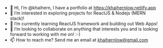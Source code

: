 - 👋 Hi, I’m @khaihern, I have a portfolio at https://khaihernlow.netlify.app
- 👀 I’m interested in exploring projects for ReactJS & Nodejs (MERN stack)!
- 🌱 I’m currently learning ReactJS framework and building out Web Apps!
- 💞️ I’m looking to collaborate on anything that interests you and is looking forward to working with me on! :-)
- 📫 How to reach me? Send me an email at khaihernlow@gmail.com

<!---
khaihern/khaihern is a ✨ special ✨ repository because its `README.md` (this file) appears on your GitHub profile.
You can click the Preview link to take a look at your changes.
--->
